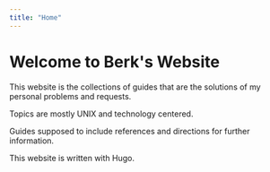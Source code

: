 ```yaml
---
title: "Home"
---
```


# Welcome to Berk's Website
This website is the collections of guides that are the solutions of my personal
problems and requests.

Topics are mostly UNIX and technology centered.

Guides supposed to include references and directions for further information.

This website is written with Hugo.

